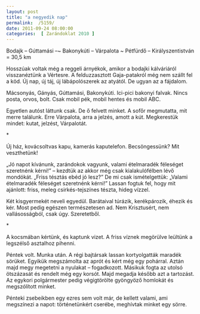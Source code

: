 ```yaml
---
layout: post
title: "a negyedik nap"
permalink:  /5159/ 
date: 2011-09-24 08:00:00
categories:  [ Zarándoklat 2010 ] 
---
```

Bodajk – Gúttamási –~ Bakonykúti – Várpalota ~ Pétfürdő – Királyszentistván = 30,5 km



<!--break-->

Hosszúak voltak még a reggeli árnyékok, amikor a bodajki kálváriáról visszanéztünk a Vértesre. A felduzzasztott Gaja-patakról még nem szállt fel a köd. Új nap, új táj, új lábápolószerek az atyától. De ugyan az a fájdalom.

Mácsonyás, Gányás, Gúttamási, Bakonykúti. Ici-pici bakonyi falvak. Nincs posta, orvos, bolt. Csak mobil pék, mobil hentes és mobil ABC.

Egyetlen autóst láttunk csak. De ő felvett minket. A sofőr megmutatta, mit merre találunk. Erre Várpalota, arra a jelzés, amott a kút. Megkerestük mindet: kutat, jelzést, Várpalotát.

<p >*</p>Új ház, kovácsoltvas kapu, kamerás kaputelefon. Becsöngessünk? Mit veszthetünk!

„Jó napot kívánunk, zarándokok vagyunk, valami ételmaradék féleséget szeretnénk kérni!” – kezdtük az akkor még csak kialakulófélben lévő mondókát. „Friss tésztás ebéd jó lesz?” De mi csak ismételgettük: „Valami ételmaradék féleséget szeretnénk kérni!” Lassan fogtuk fel, hogy mit ajánlott: friss, meleg csirkés-tejszínes tészta, hideg vízzel.

Két kisgyermekét neveli egyedül. Barátaival túrázik, kerékpározik, éhezik és kér. Most pedig egészen természetesen ad. Nem Krisztusért, nem vallásosságból, csak úgy. Szeretetből.

<p >*</p>A kocsmában kértünk, és kaptunk vizet. A friss víznek megörülve leültünk a legszélső asztalhoz pihenni.

Péntek volt. Munka után. A régi bajtársak lassan kortyolgatták maradék sörüket. Egyikük megszámolta az aprót és kért még egy pohárral. Aztán majd megy megetetni a nyulakat – fogadkozott. Másikuk fogta az utolsó ötszázasát és rendelt még egy korsót. Majd megadja később azt a tartozást. Az egykori polgármester pedig végigtörölte gyöngyöző homlokát és megszólított minket.

Pénteki zsebeikben egy ezres sem volt már, de kellett valami, ami megszínezi a napot: történetünkért cserébe, meghívtak minket egy sörre.

